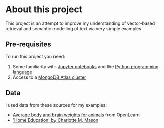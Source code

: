# About this project
This project is an attempt to improve my understanding of vector-based retrieval and semantic modelling of text via very simple examples.

## Pre-requisites
To run this project you need:
1. Some familiarity with [Jupyter notebooks](https://jupyter.org/) and the [Python programming language](https://www.python.org/)
2. Access to a [MongoDB Atlas cluster](https://www.mongodb.com/atlas/database)

## Data
I used data from these sources for my examples:
* [Average body and brain weights for animals](https://www.open.edu/openlearn/science-maths-technology/mathematics-statistics/exploring-data-graphs-and-numerical-summaries/content-section-2.6#tbl001_006) from OpenLearn
* ['Home Education' by Charlotte M. Mason](https://www.gutenberg.org/cache/epub/71087/pg71087.txt)
